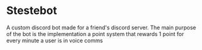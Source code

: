 # Stestebot
A custom discord bot made for a friend's discord server.
The main purpose of the bot is the implementation a point system that rewards 1 point for every minute a user is in voice comms
